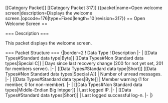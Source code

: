 \[\[Category Packet\]\] \[\[Category Packet 317\]\] {{packet\|name=Open
welcome screen\|description=Displays the welcome
screen.\|opcode=176\|type=Fixed\|length=10\|revision=317}} == Open
Welcome Screen ==

=== Description ===

This packet displays the welcome screen.

=== Packet Structure === {\|border=2 ! Data Type ! Description \|- \|
\[\[Data Types\#Standard data type\|Byte\]\] \[\[Data Types\#Non
Standard data types\|Special C\]\] \| Days since last recovery change
(200 for not yet set, 201 for members server). \|- \| \[\[Data
Types\#Standard data type\|Short\]\] \[\[Data Types\#Non Standard data
types\|Special A\]\] \| Number of unread messages. \|- \| \[\[Data
Types\#Standard data types\|Byte\]\] \| Member warning (1 for member, 0
for non-member). \|- \| \[\[Data Types\#Non Standard data
types\|Middle-Endian Big Integer\]\] \| Last logged IP. \|- \| \[\[Data
Types\#Standard data types\|Short\]\] \| Last logged successful log-n.
\|- \|}
